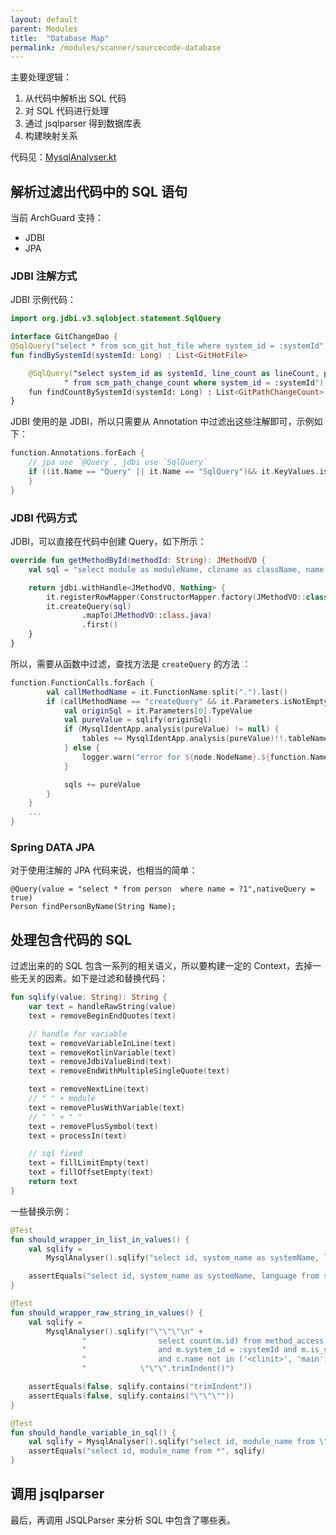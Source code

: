 ```yaml
---
layout: default
parent: Modules
title:  "Database Map"
permalink: /modules/scanner/sourcecode-database
---
```


主要处理逻辑：

1. 从代码中解析出 SQL 代码
2. 对 SQL 代码进行处理
3. 通过 jsqlparser 得到数据库表
4. 构建映射关系

代码见：[MysqlAnalyser.kt](https://github.com/archguard/scanner/blob/master/scan_sourcecode/src/main/kotlin/org/archguard/scanner/sourcecode/database/MysqlAnalyser.kt)

## 解析过滤出代码中的 SQL 语句

当前 ArchGuard 支持：

- JDBI
- JPA

### JDBI 注解方式

JDBI 示例代码：

```kotlin
import org.jdbi.v3.sqlobject.statement.SqlQuery

interface GitChangeDao {
@SqlQuery("select * from scm_git_hot_file where system_id = :systemId")
fun findBySystemId(systemId: Long) : List<GitHotFile>

    @SqlQuery("select system_id as systemId, line_count as lineCount, path, changes" +
            " from scm_path_change_count where system_id = :systemId")
    fun findCountBySystemId(systemId: Long) : List<GitPathChangeCount>
}
```

JDBI 使用的是 JDBI，所以只需要从 Annotation 中过滤出这些注解即可，示例如下：

```kotlin
function.Annotations.forEach {
    // jpa use `@Query`, jdbi use `SqlQuery`
    if ((it.Name == "Query" || it.Name == "SqlQuery")&& it.KeyValues.isNotEmpty()) {
    }
}
```

### JDBI 代码方式

JDBI，可以直接在代码中创建 Query，如下所示：

```kotlin
override fun getMethodById(methodId: String): JMethodVO {
    val sql = "select module as moduleName, clzname as className, name from code_method where id = '$methodId'"

    return jdbi.withHandle<JMethodVO, Nothing> {
        it.registerRowMapper(ConstructorMapper.factory(JMethodVO::class.java))
        it.createQuery(sql)
                .mapTo(JMethodVO::class.java)
                .first()
    }
}
```

所以，需要从函数中过滤，查找方法是 `createQuery` 的方法 ：

```kotlin
function.FunctionCalls.forEach {
        val callMethodName = it.FunctionName.split(".").last()
        if (callMethodName == "createQuery" && it.Parameters.isNotEmpty()) {
            val originSql = it.Parameters[0].TypeValue
            val pureValue = sqlify(originSql)
            if (MysqlIdentApp.analysis(pureValue) != null) {
                tables += MysqlIdentApp.analysis(pureValue)!!.tableNames
            } else {
                logger.warn("error for ${node.NodeName}.${function.Name} origin:$originSql\nnew:$pureValue")
            }

            sqls += pureValue
        }
    }
    ...
}
```

### Spring DATA JPA

对于使用注解的 JPA 代码来说，也相当的简单：

```
@Query(value = "select * from person  where name = ?1",nativeQuery = true)
Person findPersonByName(String Name);
```

## 处理包含代码的 SQL

过滤出来的的 SQL 包含一系列的相关语义，所以要构建一定的 Context，去掉一些无关的因素。如下是过滤和替换代码：

```kotlin
fun sqlify(value: String): String {
    var text = handleRawString(value)
    text = removeBeginEndQuotes(text)

    // handle for variable
    text = removeVariableInLine(text)
    text = removeKotlinVariable(text)
    text = removeJdbiValueBind(text)
    text = removeEndWithMultipleSingleQuote(text)

    text = removeNextLine(text)
    // " " + module
    text = removePlusWithVariable(text)
    // " " + " "
    text = removePlusSymbol(text)
    text = processIn(text)

    // sql fixed
    text = fillLimitEmpty(text)
    text = fillOffsetEmpty(text)
    return text
}
```

一些替换示例：


```kotlin
@Test
fun should_wrapper_in_list_in_values() {
    val sqlify =
        MysqlAnalyser().sqlify("select id, system_name as systemName, language from system_info where id in (<ids>)")

    assertEquals("select id, system_name as systemName, language from system_info where id in (:ids)", sqlify)
}

@Test
fun should_wrapper_raw_string_in_values() {
    val sqlify =
        MysqlAnalyser().sqlify("\"\"\"\n" +
                "                select count(m.id) from method_access m inner join code_method c where m.method_id = c.id  \n" +
                "                and m.system_id = :systemId and m.is_static=1 and m.is_private=0 \n" +
                "                and c.name not in ('<clinit>', 'main') and c.name not like '%\$%'\n" +
                "            \"\"\".trimIndent()")

    assertEquals(false, sqlify.contains("trimIndent"))
    assertEquals(false, sqlify.contains("\"\"\""))
}

@Test
fun should_handle_variable_in_sql() {
    val sqlify = MysqlAnalyser().sqlify("select id, module_name from \"\\\"+orderSqlPiece+\"\\\"")
    assertEquals("select id, module_name from *", sqlify)
}
```

## 调用 jsqlparser

最后，再调用 JSQLParser 来分析 SQL 中包含了哪些表。 

